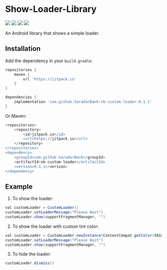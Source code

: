# Show-Loader-Library
[![](https://img.shields.io/badge/API-21%2B-brightgreen.svg?style=flat)](https://android-arsenal.com/api?level=21#l21)	[![](https://img.shields.io/badge/Platform-Android-brightgreen.svg?style=flat)](https://developer.android.com/about)	[![](https://img.shields.io/badge/Language-Kotlin-brightgreen.svg?style=flat)](https://kotlinlang.org/)	[![](https://img.shields.io/badge/Version-0.1.1-brightgreen.svg?style=flat)](https://git-scm.com/book/en/v1/Getting-Started-About-Version-Control)

An Android library that shows a simple loader.

## Installation

Add the dependency in your `build.gradle`:
```groovy
repositories {
	maven {
		url 'https://jitpack.io' 
	}
}

dependencies {
	implementation 'com.github.SaradarBank:sb-custom-loader:0.1.1'
}
```
Or Maven:
```groovy
<repositories>
	<repository>
		<id>jitpack.io</id>
		<url>https://jitpack.io</url>
	</repository>
</repositories>
<dependency>
	<groupId>com.github.SaradarBank</groupId>
	<artifactId>sb-custom-loader</artifactId>
	<version>0.1.1</version>
</dependency>
```

## Example

1) To show the loader:
```java
val customLoader = CustomLoader()
customLoader.setLoaderMessage("Please Wait")
customLoader.show(supportFragmentManager, "")
```

2) To show the loader with custom tint color:
```java
val customLoader = CustomLoader.newInstance(ContextCompat.getColor(this, R.color.lightestGray))
customLoader.setLoaderMessage("Please Wait")
customLoader.show(supportFragmentManager, "")
```

3) To hide the loader:

```java
customLoader.dismiss()
```
